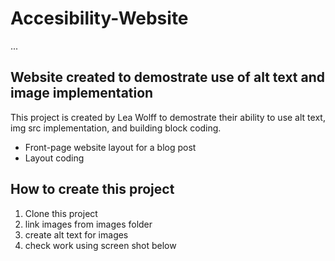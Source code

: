 # Accesibility-Website
...
## Website created to demostrate use of alt text and image implementation

This project is created by Lea Wolff to demostrate their ability to use alt text, img src implementation, and building block coding.

* Front-page website layout for a blog post
* Layout coding

## How to create this project
1. Clone this project
2. link images from images folder
3. create alt text for images
4. check work using screen shot below


